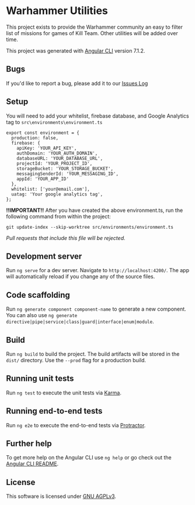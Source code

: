 # Warhammer Utilities

This project exists to provide the Warhammer community an easy to filter list of missions for games of Kill Team. Other utilities will be added over time.

This project was generated with [Angular CLI](https://github.com/angular/angular-cli) version 7.1.2.

## Bugs

If you'd like to report a bug, please add it to our [Issues Log](https://github.com/cazantyl/wh40kkt/issues)

## Setup

You will need to add your whitelist, firebase database, and Google Analytics tag to `src\environments\environment.ts`
```
export const environment = {
  production: false,
  firebase: {
    apiKey: 'YOUR_API_KEY',
    authDomain: 'YOUR_AUTH_DOMAIN',
    databaseURL: 'YOUR_DATABASE_URL',
    projectId: 'YOUR_PROJECT_ID',
    storageBucket: 'YOUR_STORAGE_BUCKET',
    messagingSenderId: 'YOUR_MESSAGING_ID',
    appId: 'YOUR_APP_ID'
  },
  whitelist: ['your@email.com'],
  uatag: 'Your google analytics tag',
};
```
**!!IMPORTANT!!** After you have created the above environment.ts, run the following command from within the project:

`git update-index --skip-worktree src/environments/environment.ts`

*Pull requests that include this file will be rejected.*

## Development server

Run `ng serve` for a dev server. Navigate to `http://localhost:4200/`. The app will automatically reload if you change any of the source files.

## Code scaffolding

Run `ng generate component component-name` to generate a new component. You can also use `ng generate directive|pipe|service|class|guard|interface|enum|module`.

## Build

Run `ng build` to build the project. The build artifacts will be stored in the `dist/` directory. Use the `--prod` flag for a production build.

## Running unit tests

Run `ng test` to execute the unit tests via [Karma](https://karma-runner.github.io).

## Running end-to-end tests

Run `ng e2e` to execute the end-to-end tests via [Protractor](http://www.protractortest.org/).

## Further help

To get more help on the Angular CLI use `ng help` or go check out the [Angular CLI README](https://github.com/angular/angular-cli/blob/master/README.md).

## License
This software is licensed under [GNU AGPLv3](https://www.gnu.org/licenses/agpl-3.0.en.html).
